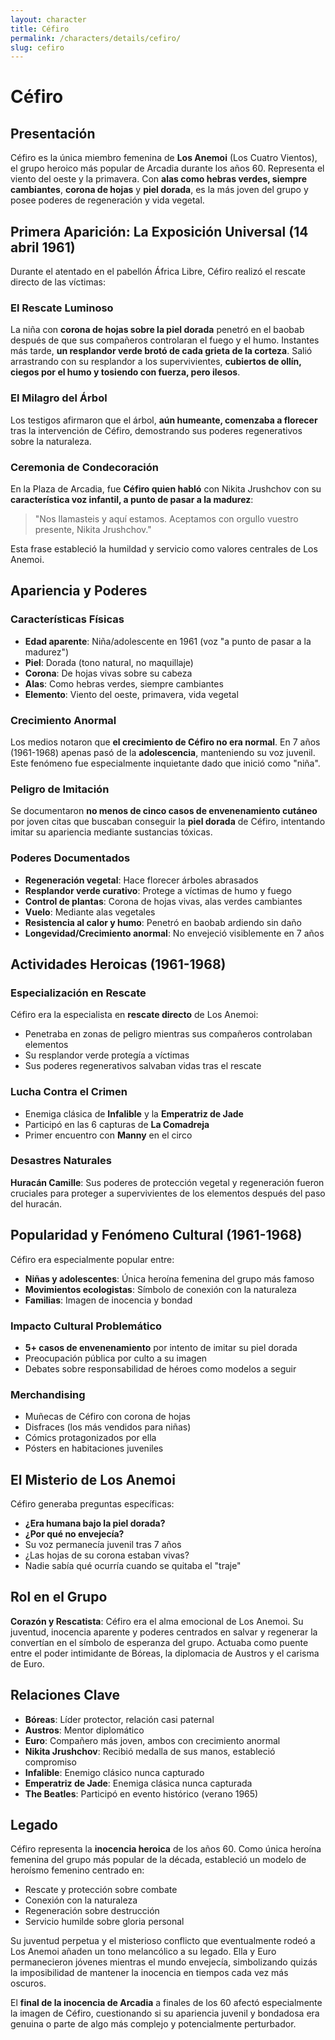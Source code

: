 ```yaml
---
layout: character
title: Céfiro
permalink: /characters/details/cefiro/
slug: cefiro
---
```


# Céfiro

## Presentación

Céfiro es la única miembro femenina de **Los Anemoi** (Los Cuatro Vientos), el grupo heroico más popular de Arcadia durante los años 60. Representa el viento del oeste y la primavera. Con **alas como hebras verdes, siempre cambiantes**, **corona de hojas** y **piel dorada**, es la más joven del grupo y posee poderes de regeneración y vida vegetal.

## Primera Aparición: La Exposición Universal (14 abril 1961)

Durante el atentado en el pabellón África Libre, Céfiro realizó el rescate directo de las víctimas:

### El Rescate Luminoso
La niña con **corona de hojas sobre la piel dorada** penetró en el baobab después de que sus compañeros controlaran el fuego y el humo. Instantes más tarde, **un resplandor verde brotó de cada grieta de la corteza**. Salió arrastrando con su resplandor a los supervivientes, **cubiertos de ollín, ciegos por el humo y tosiendo con fuerza, pero ilesos**.

### El Milagro del Árbol
Los testigos afirmaron que el árbol, **aún humeante, comenzaba a florecer** tras la intervención de Céfiro, demostrando sus poderes regenerativos sobre la naturaleza.

### Ceremonia de Condecoración
En la Plaza de Arcadia, fue **Céfiro quien habló** con Nikita Jrushchov con su **característica voz infantil, a punto de pasar a la madurez**:
> "Nos llamasteis y aquí estamos. Aceptamos con orgullo vuestro presente, Nikita Jrushchov."

Esta frase estableció la humildad y servicio como valores centrales de Los Anemoi.

## Apariencia y Poderes

### Características Físicas
- **Edad aparente**: Niña/adolescente en 1961 (voz "a punto de pasar a la madurez")
- **Piel**: Dorada (tono natural, no maquillaje)
- **Corona**: De hojas vivas sobre su cabeza
- **Alas**: Como hebras verdes, siempre cambiantes
- **Elemento**: Viento del oeste, primavera, vida vegetal

### Crecimiento Anormal
Los medios notaron que **el crecimiento de Céfiro no era normal**. En 7 años (1961-1968) apenas pasó de la **adolescencia**, manteniendo su voz juvenil. Este fenómeno fue especialmente inquietante dado que inició como "niña".

### Peligro de Imitación
Se documentaron **no menos de cinco casos de envenenamiento cutáneo** por joven citas que buscaban conseguir la **piel dorada** de Céfiro, intentando imitar su apariencia mediante sustancias tóxicas.

### Poderes Documentados
- **Regeneración vegetal**: Hace florecer árboles abrasados
- **Resplandor verde curativo**: Protege a víctimas de humo y fuego
- **Control de plantas**: Corona de hojas vivas, alas verdes cambiantes
- **Vuelo**: Mediante alas vegetales
- **Resistencia al calor y humo**: Penetró en baobab ardiendo sin daño
- **Longevidad/Crecimiento anormal**: No envejeció visiblemente en 7 años

## Actividades Heroicas (1961-1968)

### Especialización en Rescate
Céfiro era la especialista en **rescate directo** de Los Anemoi:
- Penetraba en zonas de peligro mientras sus compañeros controlaban elementos
- Su resplandor verde protegía a víctimas
- Sus poderes regenerativos salvaban vidas tras el rescate

### Lucha Contra el Crimen
- Enemiga clásica de **Infalible** y la **Emperatriz de Jade**
- Participó en las 6 capturas de **La Comadreja**
- Primer encuentro con **Manny** en el circo

### Desastres Naturales
**Huracán Camille**: Sus poderes de protección vegetal y regeneración fueron cruciales para proteger a supervivientes de los elementos después del paso del huracán.

## Popularidad y Fenómeno Cultural (1961-1968)

Céfiro era especialmente popular entre:
- **Niñas y adolescentes**: Única heroína femenina del grupo más famoso
- **Movimientos ecologistas**: Símbolo de conexión con la naturaleza
- **Familias**: Imagen de inocencia y bondad

### Impacto Cultural Problemático
- **5+ casos de envenenamiento** por intento de imitar su piel dorada
- Preocupación pública por culto a su imagen
- Debates sobre responsabilidad de héroes como modelos a seguir

### Merchandising
- Muñecas de Céfiro con corona de hojas
- Disfraces (los más vendidos para niñas)
- Cómics protagonizados por ella
- Pósters en habitaciones juveniles

## El Misterio de Los Anemoi

Céfiro generaba preguntas específicas:
- **¿Era humana bajo la piel dorada?**
- **¿Por qué no envejecía?**
- Su voz permanecía juvenil tras 7 años
- ¿Las hojas de su corona estaban vivas?
- Nadie sabía qué ocurría cuando se quitaba el "traje"

## Rol en el Grupo

**Corazón y Rescatista**: Céfiro era el alma emocional de Los Anemoi. Su juventud, inocencia aparente y poderes centrados en salvar y regenerar la convertían en el símbolo de esperanza del grupo. Actuaba como puente entre el poder intimidante de Bóreas, la diplomacia de Austros y el carisma de Euro.

## Relaciones Clave
- **Bóreas**: Líder protector, relación casi paternal
- **Austros**: Mentor diplomático
- **Euro**: Compañero más joven, ambos con crecimiento anormal
- **Nikita Jrushchov**: Recibió medalla de sus manos, estableció compromiso
- **Infalible**: Enemigo clásico nunca capturado
- **Emperatriz de Jade**: Enemiga clásica nunca capturada
- **The Beatles**: Participó en evento histórico (verano 1965)

## Legado

Céfiro representa la **inocencia heroica** de los años 60. Como única heroína femenina del grupo más popular de la década, estableció un modelo de heroísmo femenino centrado en:
- Rescate y protección sobre combate
- Conexión con la naturaleza
- Regeneración sobre destrucción
- Servicio humilde sobre gloria personal

Su juventud perpetua y el misterioso conflicto que eventualmente rodeó a Los Anemoi añaden un tono melancólico a su legado. Ella y Euro permanecieron jóvenes mientras el mundo envejecía, simbolizando quizás la imposibilidad de mantener la inocencia en tiempos cada vez más oscuros.

El **final de la inocencia de Arcadia** a finales de los 60 afectó especialmente la imagen de Céfiro, cuestionando si su apariencia juvenil y bondadosa era genuina o parte de algo más complejo y potencialmente perturbador.
